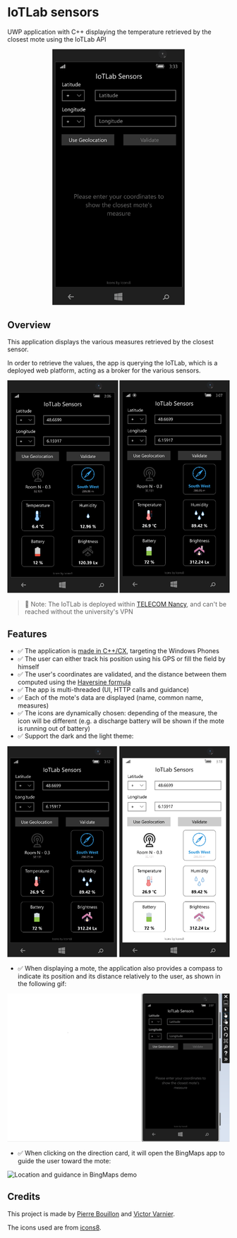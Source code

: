 # IoTLab sensors

UWP application with C++ displaying the temperature retrieved by the closest mote using the IoTLab API

<div style="text-align:center">
    <img src="./docs/assets/demo.gif" width="300px"/>
</div>

## Overview

This application displays the various measures retrieved by the
closest sensor.

In order to retrieve the values, the app is querying the IoTLab, which is a
deployed web platform, acting as a broker for the various sensors.

<div style="text-align:center">
    <img src="./docs/assets/overview.png" width="600px"/>
</div>

> 📑 Note: The IoTLab is deployed within
> [TELECOM Nancy](https://telecomnancy.univ-lorraine.fr/), and can't be reached
> without the university's VPN

## Features

- ✅ The application is [made in C++/CX](https://docs.microsoft.com/en-us/cpp/cppcx/visual-c-language-reference-c-cx?view=msvc-160), targeting the Windows Phones
- ✅ The user can either track his position using his GPS or fill the field by
  himself
- ✅ The user's coordinates are validated, and the distance between them
  computed using the [Haversine formula](https://en.wikipedia.org/wiki/Haversine_formula)
- ✅ The app is multi-threaded (UI, HTTP calls and guidance)
- ✅ Each of the mote's data are displayed (name, common name, measures)
- ✅ The icons are dynamically chosen: depending of the measure, the icon will
  be different (e.g. a discharge battery will be shown if the mote is running
  out of battery)
- ✅ Support the dark and the light theme:

![Theme comparisons](./docs/assets/overview-themes.png)

- ✅ When displaying a mote, the application also provides a compass to indicate
  its position and its distance relatively to the user, as shown in the
  following gif:

![Location and guidance demo](./docs/assets/demo-direction.gif)

- ✅ When clicking on the direction card, it will open the BingMaps app to guide
  the user toward the mote:

![Location and guidance in BingMaps demo](./docs/assets/demo-direction-map.gif)

## Credits

This project is made by [Pierre Bouillon](https://www.linkedin.com/in/pierre-bouillon/) and [Victor Varnier](https://www.linkedin.com/in/victor-varnier).

The icons used are from [icons8](https://icons8.com/).
